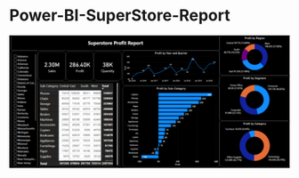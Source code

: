 # Power-BI-SuperStore-Report

 <img align="right" src="https://github.com/AbhAgg/Power-BI-SuperStore-Report/blob/main/SuperStore%20Profit%20Report.PNG" alt="abhagg" />
